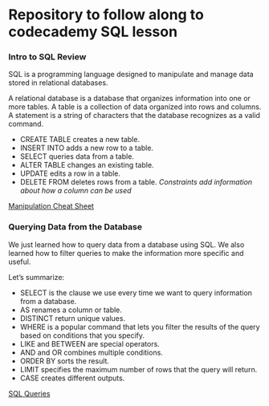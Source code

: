 # Repository to follow along to codecademy SQL lesson

### Intro to SQL Review
SQL is a programming language designed to manipulate and manage data stored in relational databases.

A relational database is a database that organizes information into one or more tables.
A table is a collection of data organized into rows and columns.
A statement is a string of characters that the database recognizes as a valid command.

* CREATE TABLE creates a new table.
* INSERT INTO adds a new row to a table.
* SELECT queries data from a table.
* ALTER TABLE changes an existing table.
* UPDATE edits a row in a table.
* DELETE FROM deletes rows from a table.
*Constraints add information about how a column can be used*


[Manipulation Cheat Sheet](https://www.codecademy.com/learn/learn-sql/modules/learn-sql-manipulation/reference)


### Querying Data from the Database
We just learned how to query data from a database using SQL. We also learned how to filter queries to make the information more specific and useful.

Let’s summarize:

* SELECT is the clause we use every time we want to query information from a database.
* AS renames a column or table.
* DISTINCT return unique values.
* WHERE is a popular command that lets you filter the results of the query based on conditions that you specify.
* LIKE and BETWEEN are special operators.
* AND and OR combines multiple conditions.
* ORDER BY sorts the result.
* LIMIT specifies the maximum number of rows that the query will return.
* CASE creates different outputs.

[SQL Queries](https://www.codecademy.com/learn/learn-sql/modules/learn-sql-queries/reference)
